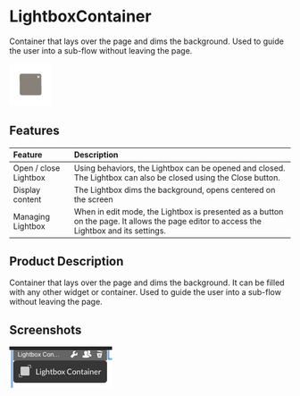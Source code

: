 LightboxContainer
=================

Container that lays over the page and dims the background. Used to guide the user into a sub-flow without leaving the page.

<img src="icon.png" title="Lightbox Container icon" />

## Features
 
| Feature                 | Description |
| :---------------------- | :---------- |
| Open / close Lightbox   |Using behaviors, the Lightbox can be opened and closed. The Lightbox can also be closed using the Close button.
| Display content         | The Lightbox dims the background, opens centered on the screen |
| Managing Lightbox       | When in edit mode, the Lightbox is presented as a button on the page. It allows the page editor to access the Lightbox and its settings. |

## Product Description
Container that lays over the page and dims the background. It can be filled with any other widget or container. Used to guide the user into a sub-flow without leaving the page. 
 
## Screenshots

<img src="media/docs/lightbox.png">

